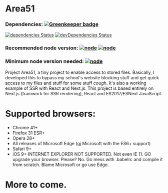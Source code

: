 # Area51
### Dependencies: [![Greenkeeper badge](https://badges.greenkeeper.io/ibujs/Area51.svg)](https://greenkeeper.io/)
[![dependencies Status](https://david-dm.org/ibujs/area51/status.svg)](https://david-dm.org/ibujs/area51) [![devDependencies Status](https://david-dm.org/ibujs/area51/dev-status.svg)](https://david-dm.org/ibujs/area51?type=dev)
### Recommended node version: [![node](https://img.shields.io/node/v6.10.1/gh-badges.svg?style=flat-square)]() [![node](https://img.shields.io/node/v7.7.4/gh-badges.svg?style=flat-square)]()
### Minimum node version needed: [![node](https://img.shields.io/node/v4.0.0/gh-badges.svg?style=flat-square)]()

Project Area51, a tiny project to enable access to stored files. Basically, I developed this to bypass my school's website blocking stuff and get quick access to my files and stuff for some stuff *cough*. It's also a working example of SSR with React and Next.js. This project is based entirely on Next.js (framwork for SSR rendering), React and ES2017/ESNext JavaScript.

# Supported browsers:
- Chrome 41+
- Firefox 31 ESR+
- Opera 28+
- All releases of Microsoft Edge (gj Microsoft with the ES6+ support)
- Safari 9+
- iOS 9+
INTERNET EXPLORER NOT SUPPORTED. Not even IE 11. GO upgrade your browser.
Please? No. Go mess with .babelrc and compile it from scratch. Blame Microsoft or go use Edge.

# More to come.
